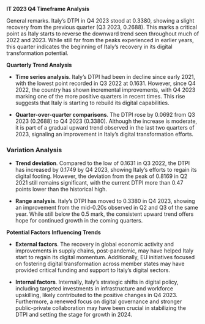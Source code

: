 

**IT 2023 Q4 Timeframe Analysis**

General remarks. Italy’s DTPI in Q4 2023 stood at 0.3380, showing a slight recovery from the previous quarter (Q3 2023, 0.2688). This marks a critical point as Italy starts to reverse the downward trend seen throughout much of 2022 and 2023. While still far from the peaks experienced in earlier years, this quarter indicates the beginning of Italy’s recovery in its digital transformation potential.

**Quarterly Trend Analysis**

- **Time series analysis**. Italy’s DTPI had been in decline since early 2021, with the lowest point recorded in Q3 2022 at 0.1631. However, since Q4 2022, the country has shown incremental improvements, with Q4 2023 marking one of the more positive quarters in recent times. This rise suggests that Italy is starting to rebuild its digital capabilities.

- **Quarter-over-quarter comparisons**. The DTPI rose by 0.0692 from Q3 2023 (0.2688) to Q4 2023 (0.3380). Although the increase is moderate, it is part of a gradual upward trend observed in the last two quarters of 2023, signaling an improvement in Italy’s digital transformation efforts.

### Variation Analysis

- **Trend deviation**. Compared to the low of 0.1631 in Q3 2022, the DTPI has increased by 0.1749 by Q4 2023, showing Italy’s efforts to regain its digital footing. However, the deviation from the peak of 0.8169 in Q2 2021 still remains significant, with the current DTPI more than 0.47 points lower than the historical high.

- **Range analysis**. Italy’s DTPI has moved to 0.3380 in Q4 2023, showing an improvement from the mid-0.20s observed in Q2 and Q3 of the same year. While still below the 0.5 mark, the consistent upward trend offers hope for continued growth in the coming quarters.

**Potential Factors Influencing Trends**

- **External factors**. The recovery in global economic activity and improvements in supply chains, post-pandemic, may have helped Italy start to regain its digital momentum. Additionally, EU initiatives focused on fostering digital transformation across member states may have provided critical funding and support to Italy’s digital sectors.

- **Internal factors**. Internally, Italy’s strategic shifts in digital policy, including targeted investments in infrastructure and workforce upskilling, likely contributed to the positive changes in Q4 2023. Furthermore, a renewed focus on digital governance and stronger public-private collaboration may have been crucial in stabilizing the DTPI and setting the stage for growth in 2024.
